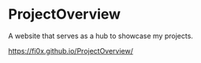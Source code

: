 # ProjectOverview
A website that serves as a hub to showcase my projects.

https://fi0x.github.io/ProjectOverview/
